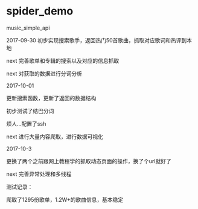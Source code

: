 # spider_demo
music_simple_api

2017-09-30
初步实现搜索歌手，返回热门50首歌曲，抓取对应歌词和热评到本地

next 完善歌单和专辑的搜索以及对应的信息抓取

next 对获取的数据进行分词分析

2017-10-01

更新搜索函数，更新了返回的数据结构

初步测试了结巴分词

烦人...配置了ssh

next 进行大量内容爬取，进行数据可视化

2017-10-3

更换了两个之前跟网上教程学的抓取动态页面的操作，换了个url就好了

next 完善异常处理和多线程 

测试记录：

爬取了1295份歌单，1.2W+的歌曲信息，基本稳定